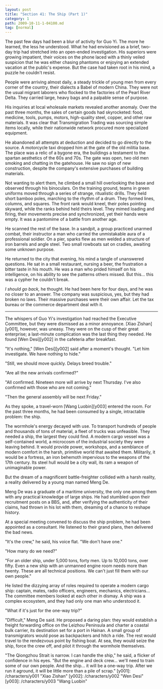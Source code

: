 ```yaml
---
layout: post
title: "Section 41: The Ship (Part 1)"
category: 1
path: 2009-10-11-1-04100.md
tag: [normal]
---
```


The past few days had been a blur of activity for Guo Yi. The more he learned, the less he understood. What he had envisioned as a brief, two-day trip had stretched into an open-ended investigation. His superiors were growing impatient, their voices on the phone laced with a thinly veiled suspicion that he was either chasing phantoms or enjoying an extended vacation at the public's expense. But the case had taken root in his mind, a puzzle he couldn't resist.

People were arriving almost daily, a steady trickle of young men from every corner of the country, their dialects a Babel of modern China. They were not the usual migrant laborers who flocked to the factories of the Pearl River Delta. They carried large, heavy bags and a palpable sense of purpose.

His inquiries at local wholesale markets revealed another anomaly. Over the past three months, the sales of certain goods had skyrocketed: food, medicine, tools, pumps, motors, high-quality steel, copper, and other raw materials. It was clear that Transmigration Trading was sourcing simple items locally, while their nationwide network procured more specialized equipment.

He abandoned all attempts at deduction and decided to go directly to the source. A motorcycle taxi dropped him at the gate of the old militia base. The place was a relic of a bygone era, the buildings a testament to the spartan aesthetics of the 60s and 70s. The gate was open, two old men smoking and chatting in the gatehouse. He saw no sign of new construction, despite the company's extensive purchases of building materials.

Not wanting to alert them, he climbed a small hill overlooking the base and observed through his binoculars. On the training ground, teams in green uniforms moved through a series of strange, ritualistic drills. They held short bamboo poles, marching to the rhythm of a drum. They formed lines, columns, and squares. The front rank would kneel, their poles pointing skyward, while the ranks behind held theirs level. They mimed loading and firing, their movements precise and synchronized, yet their hands were empty. It was a pantomime of a battle from another age.

He scanned the rest of the base. In a sandpit, a group practiced unarmed combat, their instructor a man who carried the unmistakable aura of a professional soldier. On a pier, sparks flew as men welded a structure of iron barrels and angle steel. Two small rowboats sat on cradles, awaiting some unknown purpose.

He returned to the city that evening, his mind a tangle of unanswered questions. He sat in a small restaurant, nursing a beer, the frustration a bitter taste in his mouth. He was a man who prided himself on his intelligence, on his ability to see the patterns others missed. But this... this was a cypher he couldn't break.

*I should go back,* he thought. He had been here for four days, and he was no closer to an answer. The company was suspicious, yes, but they had broken no laws. Their massive purchases were their own affair. Let the tax bureau or the commerce department deal with it.

***

The whispers of Guo Yi's investigation had reached the Executive Committee, but they were dismissed as a minor annoyance. [Xiao Zishan][y001], however, was uneasy. They were on the cusp of their great enterprise; a last-minute complication was the last thing they needed. He found [Wen Desi][y002] in the cafeteria after breakfast.

"It's nothing," [Wen Desi][y002] said after a moment's thought. "Let him investigate. We have nothing to hide."

"Still, we should move quickly. Delays breed trouble."

"Are all the new arrivals confirmed?"

"All confirmed. Nineteen more will arrive by next Thursday. I've also confirmed with those who are not coming."

"Then the general assembly will be next Friday."

As they spoke, a travel-worn [Wang Luobin][y003] entered the room. For the past three months, he had been consumed by a single, intractable problem: the ship.

The wormhole's energy decayed with use. To transport hundreds of people and thousands of tons of material, a fleet of trucks was unfeasible. They needed a ship, the largest they could find. A modern cargo vessel was a self-contained world, a microcosm of the industrial society they were leaving behind. It would provide power, workshops, and a semblance of modern comfort in the harsh, primitive world that awaited them. Militarily, it would be a fortress, an iron behemoth impervious to the weapons of the 17th century. Its steel hull would be a city wall, its ram a weapon of unimaginable power.

But the dream of a magnificent battle-freighter collided with a harsh reality, a reality delivered by a young man named Meng De.

Meng De was a graduate of a maritime university, the only one among them with any practical knowledge of large ships. He had stumbled upon their recruitment posts on a BBS, and, after verifying the authenticity of their claims, had thrown in his lot with them, dreaming of a chance to reshape history.

At a special meeting convened to discuss the ship problem, he had been appointed as a consultant. He listened to their grand plans, then delivered the bad news.

"It's the crew," he said, his voice flat. "We don't have one."

"How many do we need?"

"For an older ship, under 5,000 tons, forty men. Up to 10,000 tons, over fifty. Even a new ship with an unmanned engine room needs more than twenty. These are all technical positions. We can't just fill them with our own people."

He listed the dizzying array of roles required to operate a modern cargo ship: captain, mates, radio officers, engineers, mechanics, electricians... The committee members looked at each other in dismay. A ship was a complex ecosystem, and they had only one man who understood it.

"What if it's just for the one-way trip?"

"Difficult," Meng De said. He proposed a daring plan: they would establish a freight forwarding office on the Leizhou Peninsula and charter a coastal bulk carrier, its destination set for a port in Hainan. A small group of transmigrators would pose as backpackers and hitch a ride. The rest would travel to the rendezvous point by fishing boat. At sea, they would seize the ship, force the crew off, and pilot it through the wormhole themselves.

"The Qiongzhou Strait is narrow. I can handle the ship," he said, a flicker of confidence in his eyes. "But the engine and deck crew... we'll need to train some of our own people. And the ship... it will be a one-way trip. After we run it aground, it will be little more than a pile of scrap."
[y001]: /characters/y001 "Xiao Zishan"
[y002]: /characters/y002 "Wen Desi"
[y003]: /characters/y003 "Wang Luobin"